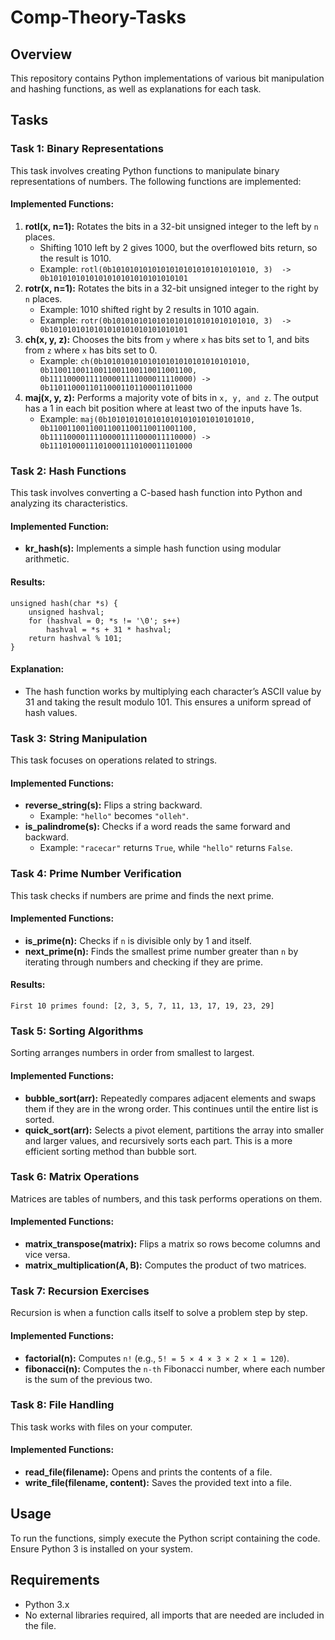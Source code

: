 # Comp-Theory-Tasks
## Overview

This repository contains Python implementations of various bit manipulation and hashing functions, as well as explanations for each task.</br>

## Tasks

### Task 1: Binary Representations

This task involves creating Python functions to manipulate binary representations of numbers. The following functions are implemented:</br>

#### Implemented Functions:

1. **rotl(x, n=1):** Rotates the bits in a 32-bit unsigned integer to the left by `n` places.
    - Shifting 1010 left by 2 gives 1000, but the overflowed bits return, so the result is 1010.
    - Example: ``rotl(0b10101010101010101010101010101010, 3)  -> 0b1010101010101010101010101010101``
2. **rotr(x, n=1):** Rotates the bits in a 32-bit unsigned integer to the right by `n` places.
    - Example: 1010 shifted right by 2 results in 1010 again.
    - Example: ```rotr(0b10101010101010101010101010101010, 3)  -> 0b1010101010101010101010101010101```
3. **ch(x, y, z):** Chooses the bits from `y` where `x` has bits set to 1, and bits from `z` where `x` has bits set to 0.
    - Example: ```ch(0b10101010101010101010101010101010, 0b11001100110011001100110011001100, 0b11110000111100001111000011110000) -> 0b11011000110110001101100011011000```
4. **maj(x, y, z):** Performs a majority vote of bits in `x, y, and z`. The output has a 1 in each bit position where at least two of the inputs have 1s.
    - Example: ```maj(0b10101010101010101010101010101010, 0b11001100110011001100110011001100, 0b11110000111100001111000011110000) -> 0b11101000111010001110100011101000```

### Task 2: Hash Functions

This task involves converting a C-based hash function into Python and analyzing its characteristics.</br>

#### Implemented Function:

- **kr_hash(s):** Implements a simple hash function using modular arithmetic.

#### Results:

```
unsigned hash(char *s) {
    unsigned hashval;
    for (hashval = 0; *s != '\0'; s++)
        hashval = *s + 31 * hashval;
    return hashval % 101;
}
```

#### Explanation:

- The hash function works by multiplying each character’s ASCII value by 31 and taking the result modulo 101. This ensures a uniform spread of hash values.</br>

### Task 3: String Manipulation

This task focuses on operations related to strings.</br>

#### Implemented Functions:

- **reverse_string(s):** Flips a string backward. 
    - Example: `"hello"` becomes `"olleh"`.
- **is_palindrome(s):** Checks if a word reads the same forward and backward. 
    - Example: `"racecar"` returns `True`, while `"hello"` returns `False`.

### Task 4: Prime Number Verification

This task checks if numbers are prime and finds the next prime.</br>

#### Implemented Functions:

- **is_prime(n):** Checks if `n` is divisible only by 1 and itself.
- **next_prime(n):** Finds the smallest prime number greater than `n` by iterating through numbers and checking if they are prime.

#### Results:
``First 10 primes found: [2, 3, 5, 7, 11, 13, 17, 19, 23, 29]``

### Task 5: Sorting Algorithms

Sorting arranges numbers in order from smallest to largest.</br>

#### Implemented Functions:

- **bubble_sort(arr):** Repeatedly compares adjacent elements and swaps them if they are in the wrong order. This continues until the entire list is sorted.
- **quick_sort(arr):** Selects a pivot element, partitions the array into smaller and larger values, and recursively sorts each part. This is a more efficient sorting method than bubble sort.

### Task 6: Matrix Operations

Matrices are tables of numbers, and this task performs operations on them.</br>

#### Implemented Functions:
- **matrix_transpose(matrix):** Flips a matrix so rows become columns and vice versa.
- **matrix_multiplication(A, B):** Computes the product of two matrices.

### Task 7: Recursion Exercises

Recursion is when a function calls itself to solve a problem step by step.</br>

#### Implemented Functions:
- **factorial(n):** Computes `n!` (e.g., `5! = 5 × 4 × 3 × 2 × 1 = 120`).
- **fibonacci(n):** Computes the `n-th` Fibonacci number, where each number is the sum of the previous two.

### Task 8: File Handling

This task works with files on your computer.</br>

#### Implemented Functions:
- **read_file(filename):** Opens and prints the contents of a file.
- **write_file(filename, content):** Saves the provided text into a file.

## Usage

To run the functions, simply execute the Python script containing the code. Ensure Python 3 is installed on your system.</br>

## Requirements
- Python 3.x
- No external libraries required, all imports that are needed are included in the file.